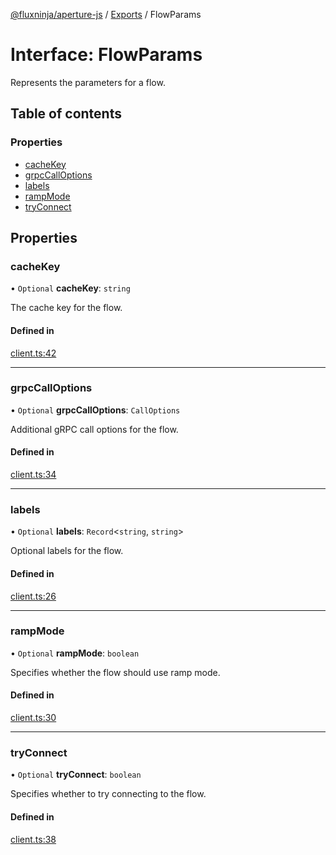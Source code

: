 [@fluxninja/aperture-js](../README.md) / [Exports](../modules.md) / FlowParams

# Interface: FlowParams

Represents the parameters for a flow.

## Table of contents

### Properties

- [cacheKey](FlowParams.md#cachekey)
- [grpcCallOptions](FlowParams.md#grpccalloptions)
- [labels](FlowParams.md#labels)
- [rampMode](FlowParams.md#rampmode)
- [tryConnect](FlowParams.md#tryconnect)

## Properties

### cacheKey

• `Optional` **cacheKey**: `string`

The cache key for the flow.

#### Defined in

[client.ts:42](https://github.com/fluxninja/aperture/blob/c4fc8958b/sdks/aperture-js/sdk/client.ts#L42)

---

### grpcCallOptions

• `Optional` **grpcCallOptions**: `CallOptions`

Additional gRPC call options for the flow.

#### Defined in

[client.ts:34](https://github.com/fluxninja/aperture/blob/c4fc8958b/sdks/aperture-js/sdk/client.ts#L34)

---

### labels

• `Optional` **labels**: `Record`\<`string`, `string`\>

Optional labels for the flow.

#### Defined in

[client.ts:26](https://github.com/fluxninja/aperture/blob/c4fc8958b/sdks/aperture-js/sdk/client.ts#L26)

---

### rampMode

• `Optional` **rampMode**: `boolean`

Specifies whether the flow should use ramp mode.

#### Defined in

[client.ts:30](https://github.com/fluxninja/aperture/blob/c4fc8958b/sdks/aperture-js/sdk/client.ts#L30)

---

### tryConnect

• `Optional` **tryConnect**: `boolean`

Specifies whether to try connecting to the flow.

#### Defined in

[client.ts:38](https://github.com/fluxninja/aperture/blob/c4fc8958b/sdks/aperture-js/sdk/client.ts#L38)
